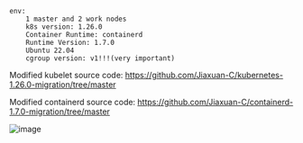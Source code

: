 ```
env: 
​    1 master and 2 work nodes
​    k8s version: 1.26.0
​    Container Runtime: containerd
​    Runtime Version: 1.7.0
​    Ubuntu 22.04
​    cgroup version: v1!!!(very important)
```

Modified kubelet source code: https://github.com/Jiaxuan-C/kubernetes-1.26.0-migration/tree/master

Modified containerd source code: https://github.com/Jiaxuan-C/containerd-1.7.0-migration/tree/master

![image](https://github.com/Jiaxuan-C/migration-operator/blob/main/demo.gif)
